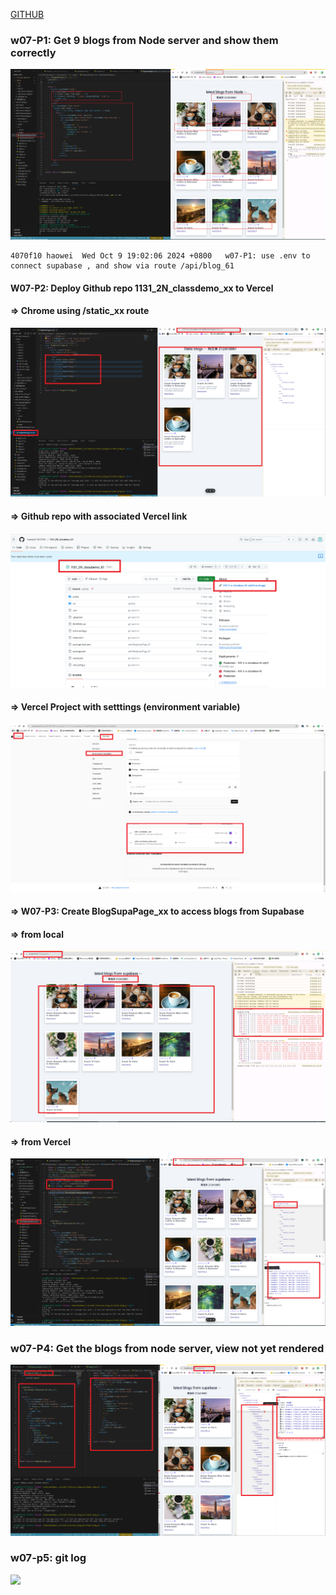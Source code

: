 [GITHUB](https://github.com/haowei212410061/1131-wp1-demo-61)

### w07-P1: Get 9 blogs from Node server and show them correctly

![](w07-p1.png)

```
4070f10 haowei  Wed Oct 9 19:02:06 2024 +0800   w07-P1: use .env to connect supabase , and show via route /api/blog_61
```

#### W07-P2: Deploy Github repo 1131_2N_classdemo_xx to Vercel

#### => Chrome using /static_xx route

![](w07-p2-1.png)

#### => Github repo with associated Vercel link

![](w07-p2-2.png)

#### => Vercel Project with setttings (environment variable)

![](w07-p2-3.png)

#### => W07-P3: Create BlogSupaPage_xx to access blogs from Supabase

#### => from local

![](w07-p3-1.png)

#### => from Vercel

![](w07-p3-2.png)

### w07-P4: Get the blogs from node server, view not yet rendered

![](w07-p4.png)

### w07-p5: git log

![](w07-p5.png)

```

```
